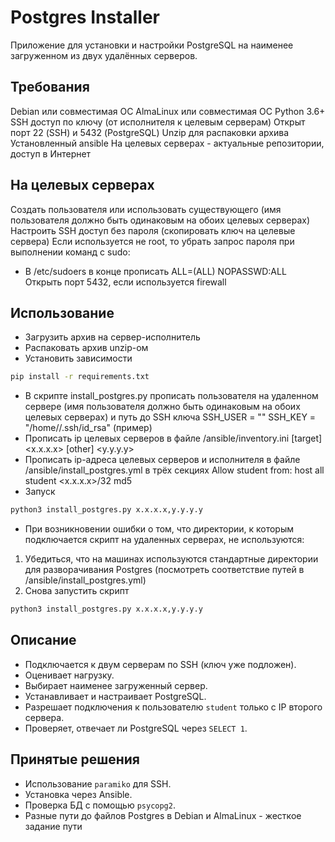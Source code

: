 # Postgres Installer

Приложение для установки и настройки PostgreSQL на наименее загруженном из двух удалённых серверов.

## Требования

Debian или совместимая ОС
AlmaLinux или совместимая ОС
Python 3.6+
SSH доступ по ключу (от исполнителя к целевым серверам)
Открыт порт 22 (SSH) и 5432 (PostgreSQL)
Unzip для распаковки архива
Установленный ansible
На целевых серверах - актуальные репозитории, доступ в Интернет

## На целевых серверах

Создать пользователя или использовать существующего (имя пользователя должно быть одинаковым на обоих целевых серверах)
Настроить SSH доступ без пароля (скопировать ключ на целевые сервера)
Если используется не root, то убрать запрос пароля при выполнении команд с sudo:
- В /etc/sudoers в конце прописать <user> ALL=(ALL)   NOPASSWD:ALL
Открыть порт 5432, если используется firewall

## Использование

- Загрузить архив на сервер-исполнитель
- Распаковать архив unzip-ом
- Установить зависимости
```bash
pip install -r requirements.txt
```
- В скрипте install_postgres.py прописать пользователя на удаленном сервере (имя пользователя должно быть одинаковым на обоих целевых серверах) и путь до SSH ключа
SSH_USER = "<user>"
SSH_KEY = "/home/<user>/.ssh/id_rsa" (пример)
- Прописать ip целевых серверов в файле /ansible/inventory.ini
[target]
<x.x.x.x>
[other]
<y.y.y.y>
- Прописать ip-адреса целевых серверов и исполнителя в файле /ansible/install_postgres.yml в трёх секциях Allow student from:
host  all  student  <x.x.x.x>/32  md5
- Запуск
```bash
python3 install_postgres.py x.x.x.x,y.y.y.y
```
- При возникновении ошибки о том, что директории, к которым подключается скрипт на удаленных серверах, не используются:
1. Убедиться, что на машинах используются стандартные директории для разворачивания Postgres (посмотреть соответствие путей в /ansible/install_postgres.yml)
2. Снова запустить скрипт
```bash
python3 install_postgres.py x.x.x.x,y.y.y.y
```
## Описание

- Подключается к двум серверам по SSH (ключ уже подложен).
- Оценивает нагрузку.
- Выбирает наименее загруженный сервер.
- Устанавливает и настраивает PostgreSQL.
- Разрешает подключения к пользователю `student` только с IP второго сервера.
- Проверяет, отвечает ли PostgreSQL через `SELECT 1`.

## Принятые решения

- Использование `paramiko` для SSH.
- Установка через Ansible.
- Проверка БД с помощью `psycopg2`.
- Разные пути до файлов Postgres в Debian и AlmaLinux - жесткое задание пути

